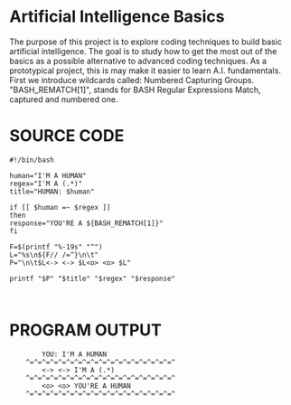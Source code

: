 # Artificial Intelligence Basics
The purpose of this project is to explore coding techniques to build basic artificial intelligence.  The goal is to study how to get the most out of the basics as a possible alternative to advanced coding techniques.  As a prototypical project, this is may make it easier to learn A.I. fundamentals.  First we introduce wildcards called: Numbered Capturing Groups. "BASH_REMATCH[1]", stands for BASH Regular Expressions Match, captured and numbered one.


# SOURCE CODE

```
#!/bin/bash

human="I'M A HUMAN"
regex="I'M A (.*)"
title="HUMAN: $human"

if [[ $human =~ $regex ]]
then
response="YOU'RE A ${BASH_REMATCH[1]}"
fi

F=$(printf "%-19s" "^")
L="%s\n${F// /=^}\n\t"
P="\n\t$L<-> <-> $L<o> <o> $L"

printf "$P" "$title" "$regex" "$response"

  
```  
# PROGRAM OUTPUT

```
		YOU: I'M A HUMAN
	^=^=^=^=^=^=^=^=^=^=^=^=^=^=^=^=^=^=^
		<-> <-> I'M A (.*)
	^=^=^=^=^=^=^=^=^=^=^=^=^=^=^=^=^=^=^
		<o> <o> YOU'RE A HUMAN
	^=^=^=^=^=^=^=^=^=^=^=^=^=^=^=^=^=^=^
	


```
